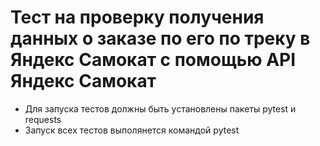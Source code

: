 ﻿# Тест на проверку получения данных о заказе по его по треку в Яндекс Самокат с помощью API Яндекс Самокат

- Для запуска тестов должны быть установлены пакеты pytest и requests
- Запуск всех тестов выполянется командой pytest